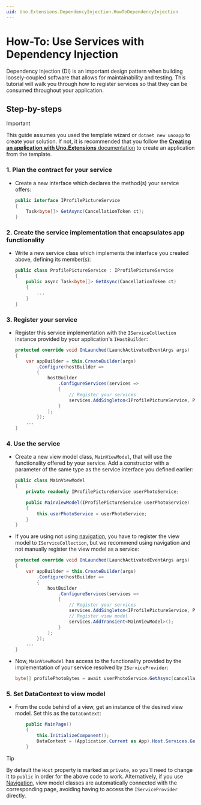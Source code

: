 ```yaml
---
uid: Uno.Extensions.DependencyInjection.HowToDependencyInjection
---
```

# How-To: Use Services with Dependency Injection

Dependency Injection (DI) is an important design pattern when building loosely-coupled software that allows for maintainability and testing. This tutorial will walk you through how to register services so that they can be consumed throughout your application.

## Step-by-steps

> [!IMPORTANT]
> This guide assumes you used the template wizard or `dotnet new unoapp` to create your solution. If not, it is recommended that you follow the [**Creating an application with Uno.Extensions** documentation](xref:Uno.Extensions.HowToGettingStarted) to create an application from the template.

### 1. Plan the contract for your service

* Create a new interface which declares the method(s) your service offers:

    ```cs
    public interface IProfilePictureService
    {
        Task<byte[]> GetAsync(CancellationToken ct);
    }
    ```

### 2. Create the service implementation that encapsulates app functionality

* Write a new service class which implements the interface you created above, defining its member(s):

    ```cs
    public class ProfilePictureService : IProfilePictureService
    {
        public async Task<byte[]> GetAsync(CancellationToken ct)
        {
            ...
        }
    }
    ```

### 3. Register your service

* Register this service implementation with the `IServiceCollection` instance provided by your application's `IHostBuilder`:

    ```csharp
    protected override void OnLaunched(LaunchActivatedEventArgs args)
    {
        var appBuilder = this.CreateBuilder(args)
            .Configure(hostBuilder =>
            {
                hostBuilder
                    .ConfigureServices(services =>
                    {
                        // Register your services
                        services.AddSingleton<IProfilePictureService, ProfilePictureService>();
                    }
                );
            });
        ...
    }
    ```

### 4. Use the service

* Create a new view model class, `MainViewModel`, that will use the functionality offered by your service. Add a constructor with a parameter of the same type as the service interface you defined earlier:

    ```cs
    public class MainViewModel
    {
        private readonly IProfilePictureService userPhotoService;

        public MainViewModel(IProfilePictureService userPhotoService)
        {
            this.userPhotoService = userPhotoService;
        }
    }
    ```

* If you are using not using [navigation](xref:Uno.Extensions.Navigation.Overview), you have to register the view model to `IServiceCollection`, but we recommend using navigation and not manually register the view model as a service:

    ```cs
    protected override void OnLaunched(LaunchActivatedEventArgs args)
    {
        var appBuilder = this.CreateBuilder(args)
            .Configure(hostBuilder =>
            {
                hostBuilder
                    .ConfigureServices(services =>
                    {
                        // Register your services
                        services.AddSingleton<IProfilePictureService, ProfilePictureService>();
                        // Register view model
                        services.AddTransient<MainViewModel>();
                    }
                );
            });
        ...
    }
    ```

* Now, `MainViewModel` has access to the functionality provided by the implementation of your service resolved by `IServiceProvider`:

    ```cs
    byte[] profilePhotoBytes = await userPhotoService.GetAsync(cancellationToken);
    ```

### 5. Set DataContext to view model

* From the code behind of a view, get an instance of the desired view model. Set this as the `DataContext`:

    ```cs
        public MainPage()
        {
            this.InitializeComponent();
            DataContext = (Application.Current as App).Host.Services.GetRequiredService<MainViewModel>();
        }
    ```

> [!TIP]
> By default the `Host` property is marked as `private`, so you'll need to change it to `public` in order for the above code to work. Alternatively, if you use [Navigation](xref:Uno.Extensions.Navigation.Overview), view model classes are automatically connected with the corresponding page, avoiding having to access the `IServiceProvider` directly.
